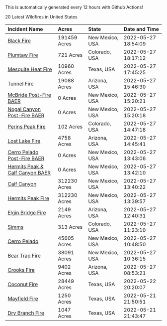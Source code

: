 This is automatically generated every 12 hours with Github Actions!

20 Latest Wildfires in United States

 | Incident Name | Acres | State | Date and Time |
|:---|:---|:---|:---|
| [Black Fire](https://inciweb.nwcg.gov/incident/8103/) | 191459 Acres | New Mexico, USA | 2022-05-27 18:54:09 |
| [Plumtaw Fire](https://inciweb.nwcg.gov/incident/8113/) | 721 Acres | Colorado, USA | 2022-05-27 18:17:12 |
| [Mesquite Heat Fire](https://inciweb.nwcg.gov/incident/8108/) | 10960 Acres | Texas, USA | 2022-05-27 17:45:25 |
| [Tunnel Fire](https://inciweb.nwcg.gov/incident/8068/) | 19088 Acres | Arizona, USA | 2022-05-27 15:46:30 |
| [McBride Post-Fire BAER](https://inciweb.nwcg.gov/incident/8080/) | 0 Acres | New Mexico, USA | 2022-05-27 15:20:21 |
| [Nogal Canyon Post-Fire BAER](https://inciweb.nwcg.gov/incident/8072/) | 0 Acres | New Mexico, USA | 2022-05-27 15:20:18 |
| [Perins Peak Fire](https://inciweb.nwcg.gov/incident/8120/) | 102 Acres | Colorado, USA | 2022-05-27 14:47:18 |
| [Lost Lake Fire](https://inciweb.nwcg.gov/incident/8122/) | 4758 Acres | Arizona, USA | 2022-05-27 14:45:41 |
| [Cerro Pelado Post-Fire BAER](https://inciweb.nwcg.gov/incident/8118/) | 0 Acres | New Mexico, USA | 2022-05-27 13:43:06 |
| [Hermits Peak & Calf Canyon BAER](https://inciweb.nwcg.gov/incident/8104/) | 0 Acres | New Mexico, USA | 2022-05-27 13:42:10 |
| [Calf Canyon](https://inciweb.nwcg.gov/incident/8069/) | 312230 Acres | New Mexico, USA | 2022-05-27 13:40:22 |
| [Hermits Peak Fire](https://inciweb.nwcg.gov/incident/8049/) | 312230 Acres | New Mexico, USA | 2022-05-27 13:39:57 |
| [Elgin Bridge Fire ](https://inciweb.nwcg.gov/incident/8119/) | 2149 Acres | Arizona, USA | 2022-05-27 12:40:31 |
| [Simms](https://inciweb.nwcg.gov/incident/8117/) | 313 Acres | Colorado, USA | 2022-05-27 11:23:10 |
| [Cerro Pelado](https://inciweb.nwcg.gov/incident/8075/) | 45605 Acres | New Mexico, USA | 2022-05-27 10:48:50 |
| [Bear Trap Fire](https://inciweb.nwcg.gov/incident/8093/) | 38091 Acres | New Mexico, USA | 2022-05-27 10:36:15 |
| [Crooks Fire](https://inciweb.nwcg.gov/incident/8067/) | 9402 Acres | Arizona, USA | 2022-05-27 08:53:21 |
| [Coconut Fire](https://inciweb.nwcg.gov/incident/8109/) | 28449 Acres | Texas, USA | 2022-05-22 20:20:07 |
| [Mayfield Fire](https://inciweb.nwcg.gov/incident/8112/) | 1250 Acres | Texas, USA | 2022-05-21 21:50:51 |
| [Dry Branch Fire](https://inciweb.nwcg.gov/incident/8115/) | 1047 Acres | Texas, USA | 2022-05-21 21:43:47 |
